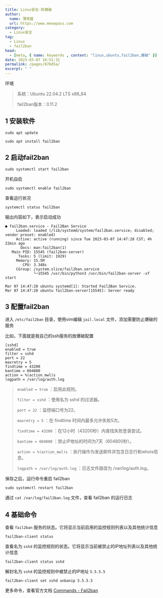 ```yaml
---
title: Linux安全-防爆破
author:
  name: 薄荷屋
  url: https://www.meowpass.com
category: 
  - Linux安全
tag: 
  - Linux
  - fail2ban
head:
  - [meta, { name: keywords , content: "linux,ubuntu,fail2ban,爆破" }]
date: 2023-03-07 18:51:31
permalink: /pages/676d5a/
excerpt: " "
---
```




环境

> 系统：Ubuntu 22.04.2 LTS x86_64
>
> fail2ban版本：0.11.2

## 1 安装软件

```shell
sudo apt update

sudo apt install fail2ban
```

## 2 启动fail2ban

```shell
sudo systemctl start fail2ban
```

开机自启

```shell
sudo systemctl enable fail2ban
```

查看运行状况

```shell
systemctl status fail2ban
```

输出内容如下，表示启动成功

```
● fail2ban.service - Fail2Ban Service
     Loaded: loaded (/lib/systemd/system/fail2ban.service; disabled; vendor preset: enabled)
     Active: active (running) since Tue 2023-03-07 14:47:28 CST; 4h 22min ago
       Docs: man:fail2ban(1)
   Main PID: 15545 (fail2ban-server)
      Tasks: 5 (limit: 1929)
     Memory: 15.5M
        CPU: 3.348s
     CGroup: /system.slice/fail2ban.service
             └─15545 /usr/bin/python3 /usr/bin/fail2ban-server -xf start

Mar 07 14:47:28 ubuntu systemd[1]: Started Fail2Ban Service.
Mar 07 14:47:28 ubuntu fail2ban-server[15545]: Server ready
```

## 3 配置fail2ban

进入 `/etc/fail2ban` 目录，使用vim编辑 `jail.local` 文件，添加需要防止爆破的服务

比如，下面就是我自己的ssh服务的放爆破配置

```
[sshd]
enabled = true
filter = sshd
port = 22
maxretry = 5
findtime = 43200
bantime = 604800
action = %(action_mwl)s
logpath = /var/log/auth.log
```

> `enabled = true` ：启用此规则。
>
> `filter = sshd` ：使用名为 sshd 的过滤器。
>
> `port = 22` ：监控端口号为22。
>
> `maxretry = 5` ：在 findtime 时间内最多允许失败5次。
>
> `findtime = 43200` ：在12小时（43200秒）内查找失败登录尝试。
>
> `bantime = 604800` ：禁止IP地址的时间为7天（604800秒）。
>
> `action = %(action_mwl)s` ：执行操作为发送邮件并包含日志行和whois信息。
>
> `logpath = /var/log/auth.log` ：日志文件路径为 /var/log/auth.log。

保存之后，运行命令重启 fail2ban

```shell
sudo systemctl restart fail2ban
```

通过 `cat /var/log/fail2ban.log` 文件，查看 fail2ban 的运行日志

## 4 基础命令

查看 `fail2ban` 服务的状态。它将显示当前启用的监控规则列表以及其他统计信息

```shell
fail2ban-client status
```

查看名为 `sshd` 的监控规则的状态。它将显示当前被禁止的IP地址列表以及其他统计信息

```shell
fail2ban-client status sshd
```

解封名为 `sshd` 的监控规则中被禁止的IP地址 `5.5.5.5`

```shell
fail2ban-client set sshd unbanip 5.5.5.5
```

更多命令，查看官方文档 [Commands - Fail2ban](https://www.fail2ban.org/wiki/index.php/Commands)

